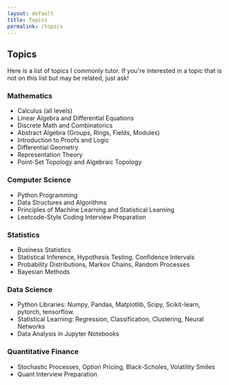 ```yaml
---
layout: default
title: Topics
permalink: /topics
---
```



## Topics

Here is a list of topics I commonly tutor. If you're interested in a topic that is not on this list but may be related, just ask!

### Mathematics
<ul>
  <li>Calculus (all levels)</li>
  <li>Linear Algebra and Differential Equations</li>
  <li>Discrete Math and Combinatorics</li>
  <li>Abstract Algebra (Groups, Rings, Fields, Modules)</li>
  <li>Introduction to Proofs and Logic</li>
  <li>Differential Geometry</li>
  <li>Representation Theory</li>
  <li>Point-Set Topology and Algebraic Topology</li>
</ul>

### Computer Science
<ul>
  <li>Python Programming</li>
  <li>Data Structures and Algorithms</li>
  <li>Principles of Machine Learning and Statistical Learning</li>
  <li>Leetcode-Style Coding Interview Preparation</li>
</ul>

### Statistics

<ul>
  <li>Business Statistics</li>
  <li>Statistical Inference, Hypothesis Testing, Confidence Intervals</li>
  <li>Probability Distributions, Markov Chains, Random Processes</li>
<li>Bayesian Methods</li>
</ul>

### Data Science
<ul>
  <li>Python Libraries: Numpy, Pandas, Matplotlib, Scipy, Scikit-learn, pytorch, tensorflow.
  <!-- <ul>
  <li>NumPy</li>
  <li>Pandas</li>
  <li>Matplotlib</li>
  <li>SciPy</li>
  <li>SciKit-Learn</li>
  <li>PyTorch</li>
  </ul> -->
  </li>
  <li>Statistical Learning: Regression, Classification, Clustering, Neural Networks</li>
  <li>Data Analysis in Jupyter Notebooks</li>
</ul>

### Quantitative Finance
<ul>
  <li>Stochastic Processes, Option Pricing, Black-Scholes, Volatility Smiles</li>
  <li>Quant Interview Preparation</li>
</ul>
